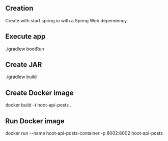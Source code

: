 ## Creation
Create with start.spring.io with a Spring Web dependency.

## Execute app
./gradlew bootRun

## Create JAR
./gradlew build

## Create Docker image
docker build -t hoot-api-posts .

## Run Docker image
docker run --name hoot-api-posts-container -p 8002:8002 hoot-api-posts 